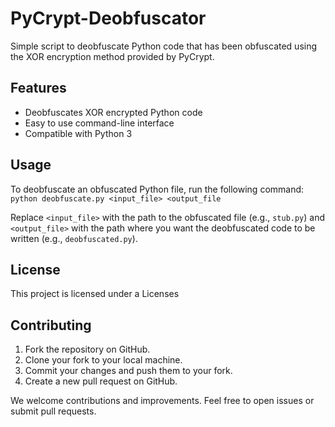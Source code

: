 # PyCrypt-Deobfuscator
Simple script to deobfuscate Python code that has been obfuscated using the XOR encryption method provided by PyCrypt.

## Features

- Deobfuscates XOR encrypted Python code
- Easy to use command-line interface
- Compatible with Python 3

## Usage

To deobfuscate an obfuscated Python file, run the following command: ```python deobfuscate.py <input_file> <output_file```

Replace `<input_file>` with the path to the obfuscated file (e.g., `stub.py`) and `<output_file>` with the path where you want the deobfuscated code to be written (e.g., `deobfuscated.py`).


## License

This project is licensed under a Licenses

## Contributing

1. Fork the repository on GitHub.
2. Clone your fork to your local machine.
3. Commit your changes and push them to your fork.
4. Create a new pull request on GitHub.

We welcome contributions and improvements. Feel free to open issues or submit pull requests.

